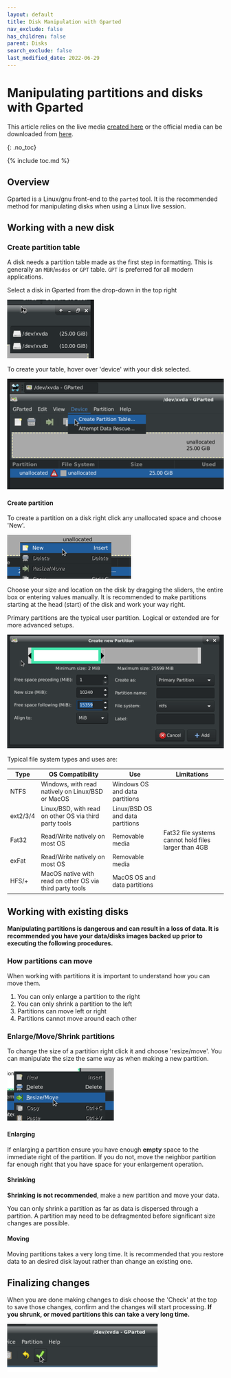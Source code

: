 ```yaml
---
layout: default
title: Disk Manipulation with Gparted
nav_exclude: false
has_children: false
parent: Disks
search_exclude: false
last_modified_date: 2022-06-29
---
```


# Manipulating partitions and disks with Gparted

This article relies on the live media [created here](/docs/live-sessions/linux-live-session) or the official media can be downloaded from [here](https://gparted.org/livecd.php).

{: .no_toc}

{% include toc.md %}

## Overview
Gparted is a Linux/gnu front-end to the `parted` tool. It is the recommended method for manipulating disks when using a Linux live session.

## Working with a new disk
### Create partition table
A disk needs a partition table made as the first step in formatting. This is generally an `MBR`/`msdos` or `GPT` table. `GPT` is preferred for all modern applications.

Select a disk in Gparted from the drop-down in the top right

![Selecting a disk in gparted](/assets/gparted/gparted_disk_sel.png)

To create your table, hover over 'device' with your disk selected.

![creating a table in gparted](/assets/gparted/gparted_create_table.png)

#### Create partition
To create a partition on a disk right click any unallocated space and choose 'New'. 

![creating a partition in gparted](/assets/gparted/gparted_create_part.png)

Choose your size and location on the disk by dragging the sliders, the entire box or entering values manually. It is recommended to make partitions starting at the head (start) of the disk and work your way right.

Primary partitions are the typical user partition. Logical or extended are for more advanced setups.

![creating a partition in gparted 2](/assets/gparted/gparted_create_part2.png)

Typical file system types and uses are:

|Type|OS Compatibility|Use|Limitations
|---|---|---|---|
|NTFS|Windows, with read natively on Linux/BSD or MacOS|Windows OS and data partitions|
|ext2/3/4|Linux/BSD, with read on other OS via third party tools|Linux/BSD OS and data partitions
|Fat32|Read/Write natively on most OS|Removable media|Fat32 file systems cannot hold files larger than 4GB|
|exFat|Read/Write natively on most OS|Removable media|
HFS/+|MacOS native with read on other OS via third party tools|MacOS OS and data partitions

## Working with existing disks
**Manipulating partitions is dangerous and can result in a loss of data. It is recommended you have your data/disks images backed up prior to executing the following procedures.**

### How partitions can move
When working with partitions it is important to understand how you can move them. 

1. You can only enlarge a partition to the right
2. You can only shrink a partition to the left
3. Partitions can move left or right
4. Partitions cannot move around each other

### Enlarge/Move/Shrink partitions
To change the size of a partition right click it and choose 'resize/move'. You can manipulate the size the same way as when making a new partition.

![resizing a partition in gparted](/assets/gparted/gparted_part_res.png)

#### Enlarging
If enlarging a partition ensure you have enough **empty** space to the immediate right of the partition. If you do not, move the neighbor partition far enough right that you have space for your enlargement operation.

#### Shrinking
**Shrinking is not recommended**, make a new partition and move your data.

You can only shrink a partition as far as data is dispersed through a partition. A partition may need to be defragmented before significant size changes are possible.

#### Moving
Moving partitions takes a very long time. It is recommended that you restore data to an desired disk layout rather than change an existing one.

## Finalizing changes
When you are done making changes to disk choose the 'Check' at the top to save those changes, confirm and the changes will start processing. **If you shrunk, or moved partitions this can take a very long time.**

![final step gparted](/assets/gparted/gparted_disk_final.png)
